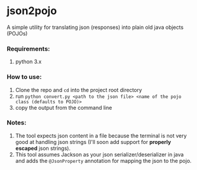 # json2pojo
A simple utility for translating json (responses) into plain old java objects (POJOs)

### Requirements:
1. python 3.x

### How to use:
1. Clone the repo and `cd` into the project root directory
2. run `python convert.py <path to the json file> <name of the pojo class (defaults to POJO)>`
3. copy the output from the command line

### Notes:
1. The tool expects json content in a file because the terminal is not very good at handling json strings (I'll soon add support for **properly escaped** json strings).
2. This tool assumes Jackson as your json serializer/deserializer in java and adds the `@JsonProperty` annotation for mapping the json to the pojo.
